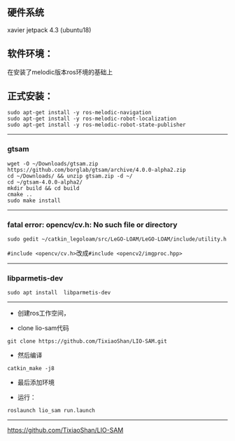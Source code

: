## 硬件系统

xavier jetpack 4.3 (ubuntu18)

## 软件环境：

在安装了melodic版本ros环境的基础上

## 正式安装：

```
sudo apt-get install -y ros-melodic-navigation
sudo apt-get install -y ros-melodic-robot-localization
sudo apt-get install -y ros-melodic-robot-state-publisher
```

---

### gtsam
```
wget -O ~/Downloads/gtsam.zip https://github.com/borglab/gtsam/archive/4.0.0-alpha2.zip
cd ~/Downloads/ && unzip gtsam.zip -d ~/
cd ~/gtsam-4.0.0-alpha2/
mkdir build && cd build
cmake ..
sudo make install
```

---

### fatal error: opencv/cv.h: No such file or directory

```
sudo gedit ~/catkin_legoloam/src/LeGO-LOAM/LeGO-LOAM/include/utility.h
```

`#include <opencv/cv.h>`改成`#include <opencv2/imgproc.hpp>`


---

### libparmetis-dev

```
sudo apt install  libparmetis-dev
```



---

- 创建ros工作空间，

- clone lio-sam代码
```
git clone https://github.com/TixiaoShan/LIO-SAM.git
```

- 然后编译
```
catkin_make -j8

```
- 最后添加环境


- 运行：
```
roslaunch lio_sam run.launch
```

---

https://github.com/TixiaoShan/LIO-SAM